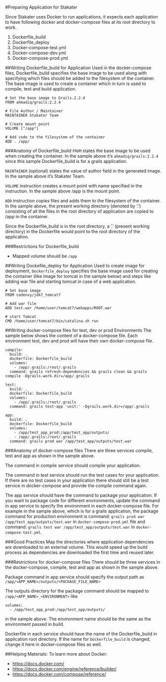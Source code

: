 #Preparing Application for Stakater

Since Stakater uses Docker to run applications, it expects each application to have following docker and docker-compose files at its root directory to work.

1. Dockerfile_build
2. Dockerfile_deploy
3. Docker-compose-test.yml
4. Docker-compose-dev.yml
5. Docker-compose-prod.yml


##Writing Dockerfile_build for Application
Used in the docker-compose files,  Dockerfile_build specifies the base image to be used along with specifying which files should be added to the filesystem of the container. The base image is used to create a container which in turn is used to compile, test and build application.
```
# Set the base image to Grails.2.2.4
FROM ahmadiq/grails:2.2.4

# File Author / Maintainer
MAINTAINER Stakater Team

# Create mount point
VOLUME ["/app"]

# Add code to the filesystem of the container
ADD . /app/
```
###Anatomy of Dockerfile_build
`FROM` states the base image to be used when creating the container. In the sample above it’s `ahmadiq/grails:2.2.4` since this sample Dockerfile_build is for a grails application.

`MAINTAINER` (optional) states the value of author field in the generated image. In the sample above it’s Stakater Team.

`VOLUME` instruction creates a mount point with name specified in the instruction. In the sample above /app is the mount point.

`ADD` instruction copies files and adds them to the filesystem of the container. In the sample above, the present working directory (denoted by ‘.’) consisting of all the files in the root directory of application are copied to /app in the container. 

Since the Dockerfile_build is in the root directory, a ’.’ (present working directory) in the Dockerfile would point to the root directory of the application. 


###Restrictions for Dockerfile_build
*  Mapped volume should be `/app`


##Writing Dockefile_deploy for Application
Used to create image for deployment, `Dockerfile_deploy` specifies the base image used for creating the container (like image for tomcat in the sample below) and steps like adding war file and starting tomcat in case of a web application. 
```
# Set base image
FROM codenvy/jdk7_tomcat7

# Add war file
ADD test.war /home/user/tomcat7/webapps/ROOT.war

# start Tomcat
CMD /home/user/tomcat7/bin/catalina.sh run
```




##Writing docker-compose files for test, dev or prod Environments
The sample below shows the content of a docker-compose file. Each environment test, dev and prod will have their own docker-compose file.
```
compile:
  build: .
  dockerfile: Dockerfile_build
  volumes:
    - /app/.grails:/root/.grails
  command: grails refresh-dependencies && grails clean && grails compile -Dgrails.work.dir=/app/.grails

test:
  build: .
  dockerfile: Dockerfile_build
  volumes:
    - /app/.grails:/root/.grails
  command: grails test-app 'unit:' -Dgrails.work.dir=/app/.grails

app:
  build: .
  dockerfile: Dockerfile_build
  volumes:
    - /app/test_app_prod:/app/test_app/outputs/
    - /app/.grails:/root/.grails
  command: grails prod war /app/test_app/outputs/test.war
```


###Anatomy of docker-compose files
There are three services compile, test and app as shown in the sample above.

The command in compile service should compile your application.

The command in test service should run the test cases for your application. If there are no test cases in your application there should still be a test service in docker-compose and provide the compile command again.

The app service should have the command to package your application. If you want to package code for different environments, update the command in app service to specify the environment in each docker-compose file.  For example in the sample above, which is for a grails application, the package command for production environment is 
command: `grails prod war /app/test_app/outputs/test.war`   in `docker-compose-prod.yml` file and
command: `grails test war /app/test_app/outputs/test.war`    in `docker-compose-test.yml`.
 


###Good Practices
Map the directories where application dependencies are downloaded to an external volume. This would speed up the build process as dependencies are downloaded the first time and reused later.


###Restrictions for docker-compose files
There should be three services in the docker-compose, compile, test and app as shown in the sample above.

Package command in app service should specify the output path as `/app/<APP_NAME>/outputs/<PACKAGE_FILE_NAME>`

The outputs directory for the package command should be mapped to `/app/<APP_NAME>_<ENVIRONMENT>` like
```
volumes:
  - /app/test_app_prod:/app/test_app/outputs/
```
in the sample above.
The environment name should be the same as the environment passed in build.

Dockerfile in each service should have the name of the Dockerfile_build in application root directory. If the name for `Dockerfile_build` is changed, change it here in docker-compose files as well.


##Helping Materials:
To learn more about Docker: 
* https://docs.docker.com/
* https://docs.docker.com/engine/reference/builder/
* https://docs.docker.com/compose/reference/

